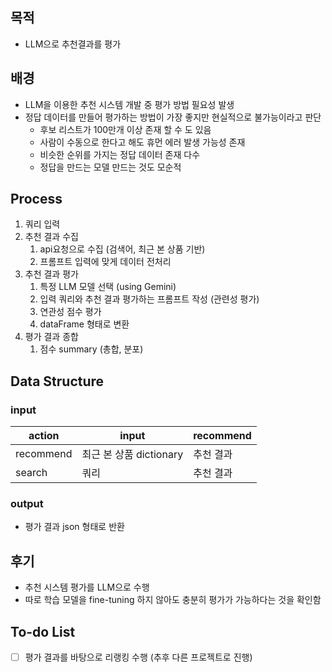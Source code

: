 ## 목적
- LLM으로 추천결과를 평가
## 배경
- LLM을 이용한 추천 시스템 개발 중 평가 방법 필요성 발생
- 정답 데이터를 만들어 평가하는 방법이 가장 좋지만 현실적으로 불가능이라고 판단
	- 후보 리스트가 100만개 이상 존재 할 수 도 있음
	- 사람이 수동으로 한다고 해도 휴먼 에러 발생 가능성 존재
	- 비슷한 순위를 가지는 정답 데이터 존재 다수
	- 정답을 만드는 모델 만드는 것도 모순적
## Process
1. 쿼리 입력
2. 추천 결과 수집
	1. api요청으로 수집 (검색어, 최근 본 상품 기반)
	2. 프롬프트 입력에 맞게 데이터 전처리
4. 추천 결과 평가
	1. 특정 LLM 모델 선택 (using Gemini)
	2. 입력 쿼리와 추천 결과 평가하는 프롬프트 작성 (관련성 평가)
	3. 연관성 점수 평가
 	4. dataFrame 형태로 변환
5. 평가 결과 종합
	1. 점수 summary (총합, 분포)


## Data Structure
### input
| action | input | recommend |
| --- | --- | --- |
| recommend | 최근 본 상품 dictionary | 추천 결과 |
| search | 쿼리 | 추천 결과 |

### output
- 평가 결과 json 형태로 반환

## 후기
- 추천 시스템 평가를 LLM으로 수행
- 따로 학습 모델을 fine-tuning 하지 않아도 충분히 평가가 가능하다는 것을 확인함

## To-do List
- [ ] 평가 결과를 바탕으로 리랭킹 수행 (추후 다른 프로젝트로 진행)
